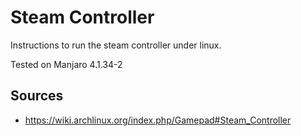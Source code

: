 # Steam Controller
Instructions to run the steam controller under linux.

Tested on Manjaro 4.1.34-2

## Sources
- https://wiki.archlinux.org/index.php/Gamepad#Steam_Controller
